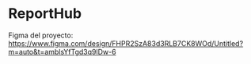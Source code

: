 # ReportHub
Figma del proyecto: https://www.figma.com/design/FHPR2SzA83d3RLB7CK8WOd/Untitled?m=auto&t=amblsYfTgd3q9lDw-6
